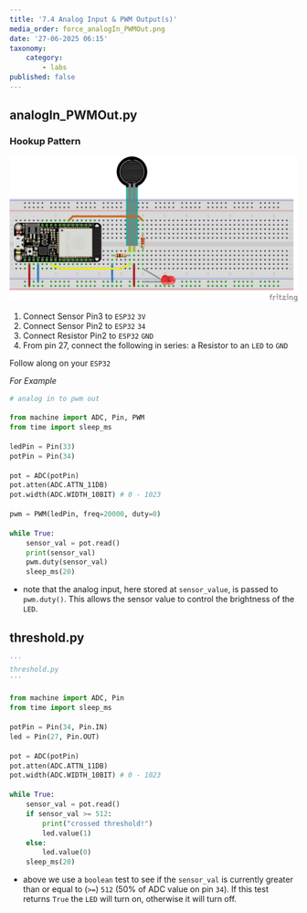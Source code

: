 ```yaml
---
title: '7.4 Analog Input & PWM Output(s)'
media_order: force_analogIn_PWMOut.png
date: '27-06-2025 06:15'
taxonomy:
    category:
        - labs
published: false
---
```


## analogIn_PWMOut.py

### Hookup Pattern

![force_analogIn_PWMOut](force_analogIn_PWMOut.png "force_analogIn_PWMOut")

1. Connect Sensor Pin3 to `ESP32` `3V`
2. Connect Sensor Pin2 to `ESP32` `34`
3. Connect Resistor Pin2 to `ESP32` `GND`
4. From pin 27, connect the following in series: a Resistor to an `LED` to `GND`

Follow along on your `ESP32`

*For Example*
```python
# analog in to pwm out

from machine import ADC, Pin, PWM
from time import sleep_ms

ledPin = Pin(33)
potPin = Pin(34)

pot = ADC(potPin)
pot.atten(ADC.ATTN_11DB)
pot.width(ADC.WIDTH_10BIT) # 0 - 1023

pwm = PWM(ledPin, freq=20000, duty=0)

while True:
    sensor_val = pot.read()
    print(sensor_val)
    pwm.duty(sensor_val)
    sleep_ms(20)


```

* note that the analog input, here stored at `sensor_value`, is passed to `pwm.duty()`. This allows the sensor value to control the brightness of the `LED`.

## threshold.py

```python
'''
threshold.py
'''

from machine import ADC, Pin
from time import sleep_ms

potPin = Pin(34, Pin.IN)
led = Pin(27, Pin.OUT)

pot = ADC(potPin)
pot.atten(ADC.ATTN_11DB)
pot.width(ADC.WIDTH_10BIT) # 0 - 1023

while True:
    sensor_val = pot.read()
    if sensor_val >= 512:
        print("crossed threshold!")
        led.value(1)
    else:
        led.value(0)
    sleep_ms(20)

```

* above we use a `boolean` test to see if the `sensor_val` is currently  greater than or equal to (`>=`) `512` (50% of ADC value on pin `34`). If this test returns `True` the `LED` will turn on, otherwise it will turn off.
